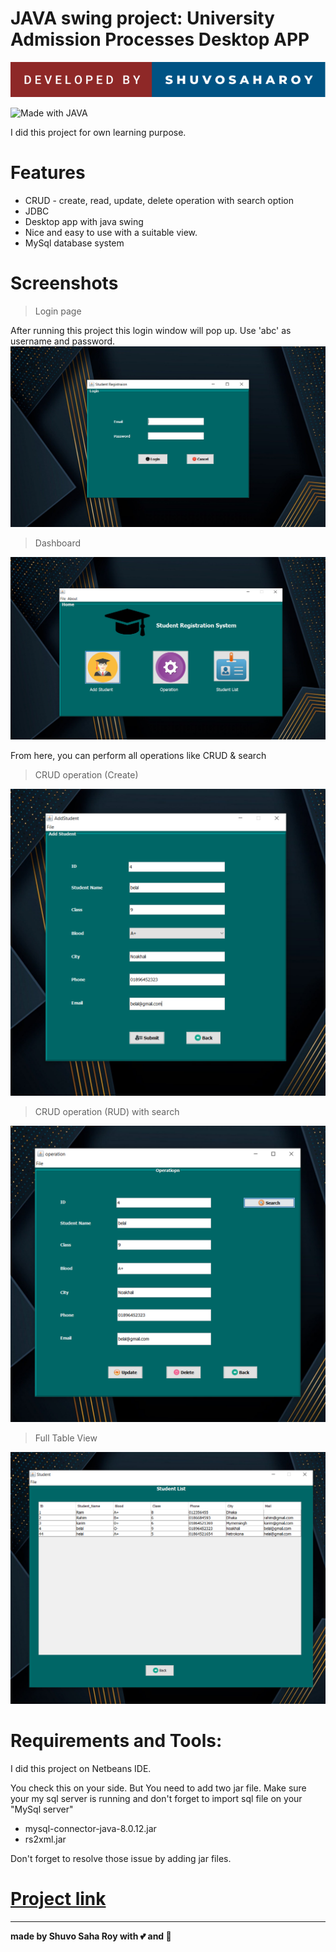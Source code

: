 # JAVA swing project: University Admission Processes Desktop APP
![image info](project_images/ds.svg)
<!-- ![](https://img.shields.io/github/repo-size/itsvinayak/weather-app.svg?label=Repo%20size&style=flat-square)&nbsp; -->
![Made with JAVA](http://ForTheBadge.com/images/badges/made-with-JAVA.svg)


I did this project for own learning purpose.

# Features
* CRUD - create, read, update, delete operation with search option
* JDBC
* Desktop app with java swing
* Nice and easy to use with a suitable view.
* MySql database system


# Screenshots
> Login page

After running this project this login window will pop up.
Use 'abc' as username and password.
![loginpage](project_images/1.png)

> Dashboard

![dashboard](project_images/2.png)

From here, you can perform all operations like CRUD & search

> CRUD operation (Create)

![dept](project_images/3.png)

> CRUD operation (RUD) with search

![dept](project_images/4.png)

> Full Table View

![dev](project_images/5.png)


# Requirements and Tools:
I did this project on Netbeans IDE.

You check this on your side. But You need to add two jar file. Make sure your my sql server is running and don't forget to import sql file on your "MySql server"

* mysql-connector-java-8.0.12.jar
* rs2xml.jar

Don't forget to resolve those issue by adding jar files.

# <a href="" ><strong>Project link</strong> </a>

---



<strong>made by Shuvo Saha Roy with 💕 and 🤘</strong>
